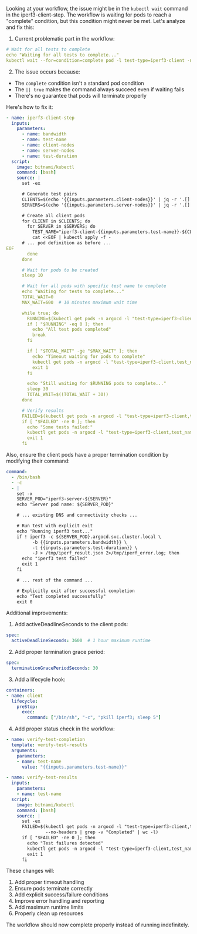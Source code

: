 Looking at your workflow, the issue might be in the `kubectl wait` command in the iperf3-client-step. The workflow is waiting for pods to reach a "complete" condition, but this condition might never be met. Let's analyze and fix this:

1. Current problematic part in the workflow:
```yaml
# Wait for all tests to complete
echo "Waiting for all tests to complete..."
kubectl wait --for=condition=complete pod -l test-type=iperf3-client -n argocd --timeout=300s || true
```

2. The issue occurs because:
- The `complete` condition isn't a standard pod condition
- The `|| true` makes the command always succeed even if waiting fails
- There's no guarantee that pods will terminate properly

Here's how to fix it:

```yaml
- name: iperf3-client-step
  inputs:
    parameters:
      - name: bandwidth
      - name: test-name
      - name: client-nodes
      - name: server-nodes
      - name: test-duration
  script:
    image: bitnami/kubectl
    command: [bash]
    source: |
      set -ex

      # Generate test pairs
      CLIENTS=$(echo '{{inputs.parameters.client-nodes}}' | jq -r '.[]')
      SERVERS=$(echo '{{inputs.parameters.server-nodes}}' | jq -r '.[]')

      # Create all client pods
      for CLIENT in $CLIENTS; do
        for SERVER in $SERVERS; do
          TEST_NAME="iperf3-client-{{inputs.parameters.test-name}}-${CLIENT}-to-${SERVER}"
          cat <<EOF | kubectl apply -f -
      # ... pod definition as before ...
EOF
        done
      done

      # Wait for pods to be created
      sleep 10

      # Wait for all pods with specific test name to complete
      echo "Waiting for tests to complete..."
      TOTAL_WAIT=0
      MAX_WAIT=600  # 10 minutes maximum wait time

      while true; do
        RUNNING=$(kubectl get pods -n argocd -l "test-type=iperf3-client,test_name={{inputs.parameters.test-name}}" --no-headers | grep -v "Completed" | wc -l)
        if [ "$RUNNING" -eq 0 ]; then
          echo "All test pods completed"
          break
        fi

        if [ "$TOTAL_WAIT" -ge "$MAX_WAIT" ]; then
          echo "Timeout waiting for pods to complete"
          kubectl get pods -n argocd -l "test-type=iperf3-client,test_name={{inputs.parameters.test-name}}"
          exit 1
        fi

        echo "Still waiting for $RUNNING pods to complete..."
        sleep 30
        TOTAL_WAIT=$((TOTAL_WAIT + 30))
      done

      # Verify results
      FAILED=$(kubectl get pods -n argocd -l "test-type=iperf3-client,test_name={{inputs.parameters.test-name}}" --no-headers | grep -v "Completed" | wc -l)
      if [ "$FAILED" -ne 0 ]; then
        echo "Some tests failed:"
        kubectl get pods -n argocd -l "test-type=iperf3-client,test_name={{inputs.parameters.test-name}}"
        exit 1
      fi
```

Also, ensure the client pods have a proper termination condition by modifying their command:

```yaml
command:
  - /bin/bash
  - -c
  - |
    set -x
    SERVER_POD="iperf3-server-${SERVER}"
    echo "Server pod name: ${SERVER_POD}"

    # ... existing DNS and connectivity checks ...

    # Run test with explicit exit
    echo "Running iperf3 test..."
    if ! iperf3 -c ${SERVER_POD}.argocd.svc.cluster.local \
          -b {{inputs.parameters.bandwidth}} \
          -t {{inputs.parameters.test-duration}} \
          -J > /tmp/iperf_result.json 2>/tmp/iperf_error.log; then
      echo "iperf3 test failed"
      exit 1
    fi

    # ... rest of the command ...

    # Explicitly exit after successful completion
    echo "Test completed successfully"
    exit 0
```

Additional improvements:

1. Add activeDeadlineSeconds to the client pods:
```yaml
spec:
  activeDeadlineSeconds: 3600  # 1 hour maximum runtime
```

2. Add proper termination grace period:
```yaml
spec:
  terminationGracePeriodSeconds: 30
```

3. Add a lifecycle hook:
```yaml
containers:
- name: client
  lifecycle:
    preStop:
      exec:
        command: ["/bin/sh", "-c", "pkill iperf3; sleep 5"]
```

4. Add proper status check in the workflow:
```yaml
- name: verify-test-completion
  template: verify-test-results
  arguments:
    parameters:
    - name: test-name
      value: "{{inputs.parameters.test-name}}"

- name: verify-test-results
  inputs:
    parameters:
    - name: test-name
  script:
    image: bitnami/kubectl
    command: [bash]
    source: |
      set -ex
      FAILED=$(kubectl get pods -n argocd -l "test-type=iperf3-client,test_name={{inputs.parameters.test-name}}" \
               --no-headers | grep -v "Completed" | wc -l)
      if [ "$FAILED" -ne 0 ]; then
        echo "Test failures detected"
        kubectl get pods -n argocd -l "test-type=iperf3-client,test_name={{inputs.parameters.test-name}}"
        exit 1
      fi
```

These changes will:
1. Add proper timeout handling
2. Ensure pods terminate correctly
3. Add explicit success/failure conditions
4. Improve error handling and reporting
5. Add maximum runtime limits
6. Properly clean up resources

The workflow should now complete properly instead of running indefinitely.
